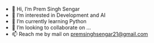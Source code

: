 - 👋 Hi, I’m Prem Singh Sengar
- 👀 I’m interested in Development and AI
- 🌱 I’m currently learning Python
- 💞️ I’m looking to collaborate on ...
- 📫 Reach me by mail on premsinghsengar21@gmail.com

<!---
Iamozart2003/Iamozart2003 is a ✨ special ✨ repository because its `README.md` (this file) appears on your GitHub profile.
You can click the Preview link to take a look at your changes.
--->
